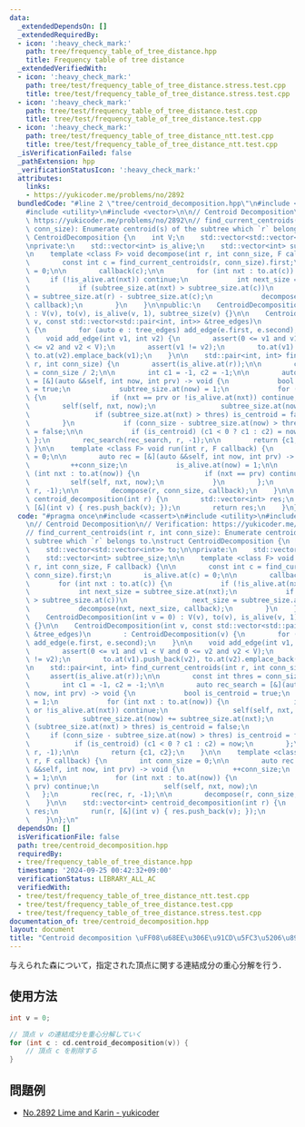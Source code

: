```yaml
---
data:
  _extendedDependsOn: []
  _extendedRequiredBy:
  - icon: ':heavy_check_mark:'
    path: tree/frequency_table_of_tree_distance.hpp
    title: Frequency table of tree distance
  _extendedVerifiedWith:
  - icon: ':heavy_check_mark:'
    path: tree/test/frequency_table_of_tree_distance.stress.test.cpp
    title: tree/test/frequency_table_of_tree_distance.stress.test.cpp
  - icon: ':heavy_check_mark:'
    path: tree/test/frequency_table_of_tree_distance.test.cpp
    title: tree/test/frequency_table_of_tree_distance.test.cpp
  - icon: ':heavy_check_mark:'
    path: tree/test/frequency_table_of_tree_distance_ntt.test.cpp
    title: tree/test/frequency_table_of_tree_distance_ntt.test.cpp
  _isVerificationFailed: false
  _pathExtension: hpp
  _verificationStatusIcon: ':heavy_check_mark:'
  attributes:
    links:
    - https://yukicoder.me/problems/no/2892
  bundledCode: "#line 2 \"tree/centroid_decomposition.hpp\"\n#include <cassert>\n\
    #include <utility>\n#include <vector>\n\n// Centroid Decomposition\n// Verification:\
    \ https://yukicoder.me/problems/no/2892\n// find_current_centroids(int r, int\
    \ conn_size): Enumerate centroid(s) of the subtree which `r` belongs to.\nstruct\
    \ CentroidDecomposition {\n    int V;\n    std::vector<std::vector<int>> to;\n\
    \nprivate:\n    std::vector<int> is_alive;\n    std::vector<int> subtree_size;\n\
    \n    template <class F> void decompose(int r, int conn_size, F callback) {\n\n\
    \        const int c = find_current_centroids(r, conn_size).first;\n        is_alive.at(c)\
    \ = 0;\n\n        callback(c);\n\n        for (int nxt : to.at(c)) {\n       \
    \     if (!is_alive.at(nxt)) continue;\n            int next_size = subtree_size.at(nxt);\n\
    \            if (subtree_size.at(nxt) > subtree_size.at(c))\n                next_size\
    \ = subtree_size.at(r) - subtree_size.at(c);\n            decompose(nxt, next_size,\
    \ callback);\n        }\n    }\n\npublic:\n    CentroidDecomposition(int v = 0)\
    \ : V(v), to(v), is_alive(v, 1), subtree_size(v) {}\n\n    CentroidDecomposition(int\
    \ v, const std::vector<std::pair<int, int>> &tree_edges)\n        : CentroidDecomposition(v)\
    \ {\n        for (auto e : tree_edges) add_edge(e.first, e.second);\n    }\n\n\
    \    void add_edge(int v1, int v2) {\n        assert(0 <= v1 and v1 < V and 0\
    \ <= v2 and v2 < V);\n        assert(v1 != v2);\n        to.at(v1).push_back(v2),\
    \ to.at(v2).emplace_back(v1);\n    }\n\n    std::pair<int, int> find_current_centroids(int\
    \ r, int conn_size) {\n        assert(is_alive.at(r));\n\n        const int thres\
    \ = conn_size / 2;\n\n        int c1 = -1, c2 = -1;\n\n        auto rec_search\
    \ = [&](auto &&self, int now, int prv) -> void {\n            bool is_centroid\
    \ = true;\n            subtree_size.at(now) = 1;\n            for (int nxt : to.at(now))\
    \ {\n                if (nxt == prv or !is_alive.at(nxt)) continue;\n        \
    \        self(self, nxt, now);\n                subtree_size.at(now) += subtree_size.at(nxt);\n\
    \                if (subtree_size.at(nxt) > thres) is_centroid = false;\n    \
    \        }\n            if (conn_size - subtree_size.at(now) > thres) is_centroid\
    \ = false;\n\n            if (is_centroid) (c1 < 0 ? c1 : c2) = now;\n       \
    \ };\n        rec_search(rec_search, r, -1);\n\n        return {c1, c2};\n   \
    \ }\n\n    template <class F> void run(int r, F callback) {\n        int conn_size\
    \ = 0;\n\n        auto rec = [&](auto &&self, int now, int prv) -> void {\n  \
    \          ++conn_size;\n            is_alive.at(now) = 1;\n\n            for\
    \ (int nxt : to.at(now)) {\n                if (nxt == prv) continue;\n      \
    \          self(self, nxt, now);\n            }\n        };\n        rec(rec,\
    \ r, -1);\n\n        decompose(r, conn_size, callback);\n    }\n\n    std::vector<int>\
    \ centroid_decomposition(int r) {\n        std::vector<int> res;\n        run(r,\
    \ [&](int v) { res.push_back(v); });\n        return res;\n    }\n};\n"
  code: "#pragma once\n#include <cassert>\n#include <utility>\n#include <vector>\n\
    \n// Centroid Decomposition\n// Verification: https://yukicoder.me/problems/no/2892\n\
    // find_current_centroids(int r, int conn_size): Enumerate centroid(s) of the\
    \ subtree which `r` belongs to.\nstruct CentroidDecomposition {\n    int V;\n\
    \    std::vector<std::vector<int>> to;\n\nprivate:\n    std::vector<int> is_alive;\n\
    \    std::vector<int> subtree_size;\n\n    template <class F> void decompose(int\
    \ r, int conn_size, F callback) {\n\n        const int c = find_current_centroids(r,\
    \ conn_size).first;\n        is_alive.at(c) = 0;\n\n        callback(c);\n\n \
    \       for (int nxt : to.at(c)) {\n            if (!is_alive.at(nxt)) continue;\n\
    \            int next_size = subtree_size.at(nxt);\n            if (subtree_size.at(nxt)\
    \ > subtree_size.at(c))\n                next_size = subtree_size.at(r) - subtree_size.at(c);\n\
    \            decompose(nxt, next_size, callback);\n        }\n    }\n\npublic:\n\
    \    CentroidDecomposition(int v = 0) : V(v), to(v), is_alive(v, 1), subtree_size(v)\
    \ {}\n\n    CentroidDecomposition(int v, const std::vector<std::pair<int, int>>\
    \ &tree_edges)\n        : CentroidDecomposition(v) {\n        for (auto e : tree_edges)\
    \ add_edge(e.first, e.second);\n    }\n\n    void add_edge(int v1, int v2) {\n\
    \        assert(0 <= v1 and v1 < V and 0 <= v2 and v2 < V);\n        assert(v1\
    \ != v2);\n        to.at(v1).push_back(v2), to.at(v2).emplace_back(v1);\n    }\n\
    \n    std::pair<int, int> find_current_centroids(int r, int conn_size) {\n   \
    \     assert(is_alive.at(r));\n\n        const int thres = conn_size / 2;\n\n\
    \        int c1 = -1, c2 = -1;\n\n        auto rec_search = [&](auto &&self, int\
    \ now, int prv) -> void {\n            bool is_centroid = true;\n            subtree_size.at(now)\
    \ = 1;\n            for (int nxt : to.at(now)) {\n                if (nxt == prv\
    \ or !is_alive.at(nxt)) continue;\n                self(self, nxt, now);\n   \
    \             subtree_size.at(now) += subtree_size.at(nxt);\n                if\
    \ (subtree_size.at(nxt) > thres) is_centroid = false;\n            }\n       \
    \     if (conn_size - subtree_size.at(now) > thres) is_centroid = false;\n\n \
    \           if (is_centroid) (c1 < 0 ? c1 : c2) = now;\n        };\n        rec_search(rec_search,\
    \ r, -1);\n\n        return {c1, c2};\n    }\n\n    template <class F> void run(int\
    \ r, F callback) {\n        int conn_size = 0;\n\n        auto rec = [&](auto\
    \ &&self, int now, int prv) -> void {\n            ++conn_size;\n            is_alive.at(now)\
    \ = 1;\n\n            for (int nxt : to.at(now)) {\n                if (nxt ==\
    \ prv) continue;\n                self(self, nxt, now);\n            }\n     \
    \   };\n        rec(rec, r, -1);\n\n        decompose(r, conn_size, callback);\n\
    \    }\n\n    std::vector<int> centroid_decomposition(int r) {\n        std::vector<int>\
    \ res;\n        run(r, [&](int v) { res.push_back(v); });\n        return res;\n\
    \    }\n};\n"
  dependsOn: []
  isVerificationFile: false
  path: tree/centroid_decomposition.hpp
  requiredBy:
  - tree/frequency_table_of_tree_distance.hpp
  timestamp: '2024-09-25 00:42:32+09:00'
  verificationStatus: LIBRARY_ALL_AC
  verifiedWith:
  - tree/test/frequency_table_of_tree_distance_ntt.test.cpp
  - tree/test/frequency_table_of_tree_distance.test.cpp
  - tree/test/frequency_table_of_tree_distance.stress.test.cpp
documentation_of: tree/centroid_decomposition.hpp
layout: document
title: "Centroid decomposition \uFF08\u68EE\u306E\u91CD\u5FC3\u5206\u89E3\uFF09"
---
```


与えられた森について，指定された頂点に関する連結成分の重心分解を行う．

## 使用方法

```cpp
int v = 0;

// 頂点 v の連結成分を重心分解していく
for (int c : cd.centroid_decomposition(v)) {
    // 頂点 c を削除する
}
```

## 問題例

- [No.2892 Lime and Karin - yukicoder](https://yukicoder.me/problems/no/2892)
